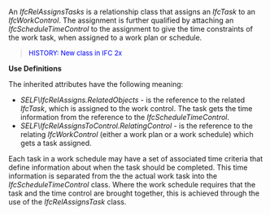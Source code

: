 An _IfcRelAssignsTasks_ is a relationship class that assigns an _IfcTask_ to an _IfcWorkControl_. The assignment is further qualified by attaching an _IfcScheduleTimeControl_ to the assignment to give the time constraints of the work task, when assigned to a work plan or schedule.

> <font color="#0000FF" size="-1">HISTORY: New class in IFC 2x
		</font>

**Use Definitions**

The inherited attributes have the following meaning:

* _SELF\IfcRelAssigns.RelatedObjects_ - is the reference to the related _IfcTask_, which is assigned to the work control. The task gets the time information from the reference to the _IfcScheduleTimeControl_.
* _SELF\IfcRelAssignsToControl.RelatingControl_ - is the reference to the relating _IfcWorkControl_ (either a work plan or a work schedule) which gets a task assigned.

Each task in a work schedule may have a set of associated time criteria that define information about when the task should be completed. This time information is separated from the the actual work task into the _IfcScheduleTimeControl_ class. Where the work schedule requires that the task and the time control are brought together, this is achieved through the use of the _IfcRelAssignsTask_ class.